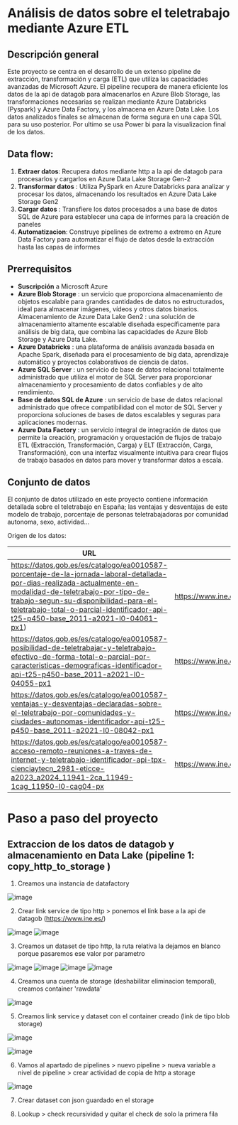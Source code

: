 
# Análisis de datos sobre el teletrabajo mediante Azure ETL

## Descripción general

Este proyecto se centra en el desarrollo de un extenso pipeline de extracción, transformación y carga (ETL) que utiliza las capacidades avanzadas de Microsoft Azure. El pipeline recupera de manera eficiente los datos de la api de datagob para almacenarlos en Azure Blob Storage, las transformaciones necesarias se realizan mediante Azure Databricks (Pyspark) y Azure Data Factory, y los almacena en Azure Data Lake. Los datos analizados finales se almacenan de forma segura en una capa SQL para su uso posterior. Por ultimo se usa Power bi para la visualizacion final de los datos.

## Data flow:

1. **Extraer datos**: Recupera datos mediante http a la api de datagob para procesarlos y cargarlos en Azure Data Lake Storage Gen-2
2. **Transformar datos** : Utiliza PySpark en Azure Databricks para analizar y procesar los datos, almacenando los resultados en Azure Data Lake Storage Gen2
3. **Cargar datos** : Transfiere los datos procesados ​​a una base de datos SQL de Azure para establecer una capa de informes para la creación de paneles
4. **Automatizacion**: Construye pipelines de extremo a extremo en Azure Data Factory para automatizar el flujo de datos desde la extracción hasta las capas de informes


## Prerrequisitos

- __Suscripción__ a Microsoft Azure
- __Azure Blob Storage__ : un servicio que proporciona almacenamiento de objetos escalable para grandes cantidades de datos no estructurados, ideal para almacenar imágenes, vídeos y otros datos binarios.
Almacenamiento de Azure Data Lake Gen2 : una solución de almacenamiento altamente escalable diseñada específicamente para análisis de big data, que combina las capacidades de Azure Blob Storage y Azure Data Lake.
- __Azure Databricks__ : una plataforma de análisis avanzada basada en Apache Spark, diseñada para el procesamiento de big data, aprendizaje automático y proyectos colaborativos de ciencia de datos.
- __Azure SQL Server__ : un servicio de base de datos relacional totalmente administrado que utiliza el motor de SQL Server para proporcionar almacenamiento y procesamiento de datos confiables y de alto rendimiento.
- __Base de datos SQL de Azure__ : un servicio de base de datos relacional administrado que ofrece compatibilidad con el motor de SQL Server y proporciona soluciones de bases de datos escalables y seguras para aplicaciones modernas.
- __Azure Data Factory__ : un servicio integral de integración de datos que permite la creación, programación y orquestación de flujos de trabajo ETL (Extracción, Transformación, Carga) y ELT (Extracción, Carga, Transformación), con una interfaz visualmente intuitiva para crear flujos de trabajo basados ​​en datos para mover y transformar datos a escala.

## Conjunto de datos 

El conjunto de datos utilizado en este proyecto contiene información detallada sobre el teletrabajo en España; las ventajas y desventajas de este modelo de trabajo, porcentaje de personas teletrabajadoras por comunidad autonoma, sexo, actividad... 

Origen de los datos:

| URL  | URL API Datagob |
| ------------- | ------------- |
| https://datos.gob.es/es/catalogo/ea0010587-porcentaje-de-la-jornada-laboral-detallada-por-dias-realizada-actualmente-en-modalidad-de-teletrabajo-por-tipo-de-trabajo-segun-su-disponibilidad-para-el-teletrabajo-total-o-parcial-identificador-api-t25-p450-base_2011-a2021-l0-04061-px1)  | https://www.ine.es/jaxi/files/tpx/csv_bdsc/50160.csv |
|https://datos.gob.es/es/catalogo/ea0010587-posibilidad-de-teletrabajar-y-teletrabajo-efectivo-de-forma-total-o-parcial-por-caracteristicas-demograficas-identificador-api-t25-p450-base_2011-a2021-l0-04055-px1|https://www.ine.es/jaxi/files/tpx/csv_bdsc/50154.csv|
|https://datos.gob.es/es/catalogo/ea0010587-ventajas-y-desventajas-declaradas-sobre-el-teletrabajo-por-comunidades-y-ciudades-autonomas-identificador-api-t25-p450-base_2011-a2021-l0-08042-px1|https://www.ine.es/jaxi/files/tpx/csv_bdsc/50077.csv|
|https://datos.gob.es/es/catalogo/ea0010587-acceso-remoto-reuniones-a-traves-de-internet-y-teletrabajo-identificador-api-tpx-cienciaytecn_2981-eticce-a2023_a2024_11941-2ca_11949-1cag_11950-l0-cag04-px|https://www.ine.es/jaxi/files/tpx/csv_bdsc/71035.csv|

# Paso a paso del proyecto

## Extraccion de los datos de datagob y almacenamiento en Data Lake (pipeline 1: copy_http_to_storage )

1. Creamos una instancia de datafactory

![image](https://github.com/user-attachments/assets/5fe8abf1-c692-43fb-95f2-baf949e7bf17)

2. Crear link service de tipo http > ponemos el link base a la api de datagob (https://www.ine.es/)

![image](https://github.com/user-attachments/assets/beafe1a9-ccf7-42ee-89aa-2f6a4e54ac15)
![image](https://github.com/user-attachments/assets/a7a4df91-3478-4886-b154-d1a84b3d4cc0)

3. Creamos un dataset de tipo http, la ruta relativa la dejamos en blanco porque pasaremos ese valor por parametro 

![image](https://github.com/user-attachments/assets/408fabc1-b19b-4db8-bc76-be9f7e116a7c)
![image](https://github.com/user-attachments/assets/d1833e02-2419-4f60-bbe4-627004c3a14a)
![image](https://github.com/user-attachments/assets/c60d8090-6383-44e6-9660-fb654b365ff3)
![image](https://github.com/user-attachments/assets/7be954fa-fd51-400d-a0df-d3e5805fcb55)

4. Creamos una cuenta de storage (deshabilitar eliminacion temporal), creamos container 'rawdata'

![image](https://github.com/user-attachments/assets/b58fcfd2-e2e5-4d8a-bf28-fe07924f18ac)

5. Creamos link service y dataset con el container creado (link de tipo blob storage)

![image](https://github.com/user-attachments/assets/ae466e2b-e849-432a-98b5-6659b70d39e2)

![image](https://github.com/user-attachments/assets/1ef3bf9e-0dac-49dd-ae2f-9e07f6bbf2f0)

6. Vamos al apartado de pipelines > nuevo pipeline > nueva variable a nivel de pipeline > crear actividad de copia de http a storage

![image](https://github.com/user-attachments/assets/9ae3528a-3bb3-43fe-b90a-704eced75472)

7. Crear dataset con json guardado en el storage

8. Lookup > check recursividad y quitar el check de  solo la primera fila 








































